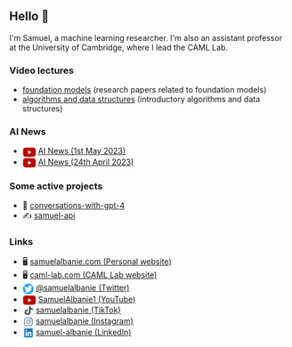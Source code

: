 ## Hello 👋

I'm Samuel, a machine learning researcher. I'm also an assistant professor at the University of Cambridge, where I lead the CAML Lab.

### Video lectures

- [foundation models](https://github.com/albanie/foundation-models) (research papers related to foundation models)
- [algorithms and data structures](https://github.com/albanie/algorithms-and-data-structures) (introductory algorithms and data structures)

### AI News

- <img src="images/youtube-icon.png" alt="YouTube icon" width="24" height="18" style="vertical-align: middle;"></a> [AI News (1st May 2023)](https://www.youtube.com/watch?v=TaAjpGI-2p8)
- <img src="images/youtube-icon.png" alt="YouTube icon" width="24" height="18" style="vertical-align: middle;"></a> [AI News (24th April 2023)](https://www.youtube.com/watch?v=TaAjpGI-2p8)

### Some active projects

- 🤖 [conversations-with-gpt-4](https://conversations-with-gpt-4.com/)
- ✍️ [samuel-api](https://samuel-api.com/) 

### Links

- :desktop_computer: [samuelalbanie.com (Personal website)](https://samuelalbanie.com/)
- :desktop_computer: [caml-lab.com (CAML Lab website)](https://caml-lab.com)
- <a href="https://twitter.com/SamuelAlbanie"><img src="images/twitter-icon.png" alt="Twitter bird icon" width="20" height="20" style="vertical-align: middle;"></a> [@samuelalbanie (Twitter)](https://twitter.com/SamuelAlbanie)
- <a href="https://youtube.com/c/SamuelAlbanie1"><img src="images/youtube-icon.png" alt="YouTube icon" width="24" height="18" style="vertical-align: middle;"></a> [SamuelAlbanie1 (YouTube)](https://youtube.com/c/SamuelAlbanie1)
- <a href="https://tiktok.com/@samuelalbanie"><img src="images/tiktok-icon.png" alt="TikTok icon" width="20" height="20" style="vertical-align: middle;"></a> [samuelalbanie (TikTok)](https://tiktok.com/@samuelalbanie)
- <a href="https://instagram.com/samuelalbanie"><img src="images/instagram-icon.png" alt="Instagram icon" width="20" height="20" style="vertical-align: middle;"></a> [samuelalbanie (Instagram)](https://instagram.com/samuelalbanie)
- <a href="https://linkedin.com/in/samuel-albanie"><img src="images/linkedin-icon.png" alt="LinkedIn icon" width="20" height="20" style="vertical-align: middle;"></a> [samuel-albanie (LinkedIn)](https://linkedin.com/in/samuel-albanie)


